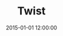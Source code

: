 ---
layout: work
title: Twist
date: 2015-01-01 12:00:00
category: sculpture
imageURL: /images/sculpture/twist.jpg
thumbnailURL: /images/sculpture/twist-thumbnail.jpg
medium: Titanium, automotive paints, turntable.
dimensions: 1850mm H X 600mm Ø
edition: edition of 7
price: $185,000
sold: false
---